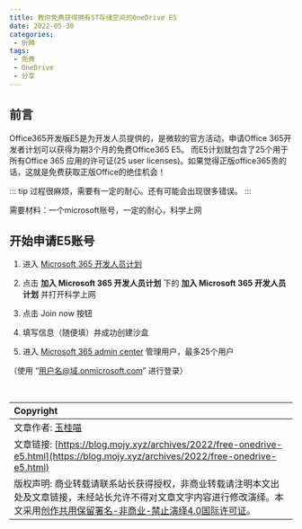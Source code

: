 ```yaml
---
title: 教你免费获得拥有5T存储空间的OneDrive E5
date: 2022-05-30
categories:
 - 折腾
tags:
 - 免费
 - OneDrive
 - 分享
---
```


## 前言

Office365开发版E5是为开发人员提供的，是微软的官方活动，申请Office 365开发者计划可以获得为期3个月的免费Office365 E5。 而E5计划就包含了25个用于所有Office 365 应用的许可证(25 user licenses)。如果觉得正版office365贵的话，这就是免费获取正版Office的绝佳机会！

::: tip
过程很麻烦，需要有一定的耐心。还有可能会出现很多错误。
:::

需要材料：一个microsoft账号，一定的耐心，科学上网

## 开始申请E5账号

1. 进入 [Microsoft 365 开发人员计划](https://docs.microsoft.com/zh-cn/office/developer-program/microsoft-365-developer-program)

2. 点击 <strong>加入 Microsoft 365 开发人员计划</strong> 下的 <strong>加入 Microsoft 365 开发人员计划</strong> 并打开科学上网

3. 点击 Join now 按钮

4. 填写信息（随便填）并成功创建沙盒

5. 进入 [Microsoft 365 admin center](https://admin.microsoft.com/) 管理用户，最多25个用户

（使用 ”用户名@域.onmicrosoft.com” 进行登录）




<br>

| Copyright |
| :-----|
| 文章作者: <a href="mailto:abcd2890000456@126.com">玉桂喵</a> |
| 文章链接: [https://blog.mojy.xyz/archives/2022/free-onedrive-e5.html](https://blog.mojy.xyz/archives/2022/free-onedrive-e5.html) |
| 版权声明: 商业转载请联系站长获得授权，非商业转载请注明本文出处及文章链接，未经站长允许不得对文章文字内容进行修改演绎。本文采用[创作共用保留署名-非商业-禁止演绎4.0国际许可证](https://creativecommons.org/licenses/by-nc-nd/4.0/)。 |
